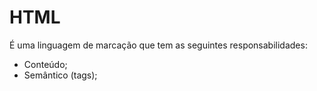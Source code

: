 # HTML

É uma linguagem de marcação que tem as seguintes responsabilidades:

- Conteúdo;
- Semântico (tags);